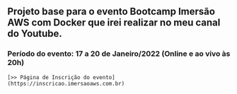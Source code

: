 ## Projeto base para o evento Bootcamp Imersão AWS com Docker que irei realizar no meu canal do Youtube.

### Período do evento: 17 a 20 de Janeiro/2022 (Online e ao vivo às 20h)

```
[>> Página de Inscrição do evento](https://inscricao.imersaoaws.com.br)

```

